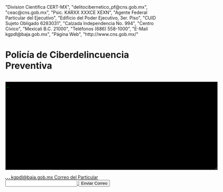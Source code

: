 <BODY><html>
"Division Cientifica CERT-MX", 
"delitocibernetico_pf@cns.gob.mx", "ceac@cns.gob.mx", 
"Psic. KARXX XXXCE XEXN",
"Agente Federal Particular del Ejecutivo",
"Edificio del Poder Ejecutivo, 3er. Piso", 
"CUID Sujeto Obligado 6283031", 
"Calzada Independencia No. 994", 
"Centro Cívico", 
"Mexicali B.C. 21000", 
"Teléfonos (686) 558-1000", 
"E-Mail kgpdl@baja.gob.mx", 
"Página Web", 
"http://www.cns.gob.mx/"

<p align="center"><div class="b_title"><h1>Policía de Ciberdelincuencia Preventiva</h1></div><img alt="" src="http://data.ssp.cdmx.gob.mx/sliderimages/ciberdelincuencia/1.png"></p>
<form><textarea style="background-color: rgb(0, 0, 0); color: rgb(0, 255, 0);" name="about" readonly="readonly" rows="18" cols="80" wrap="soft">_</textarea><br>
</form>
<a href="https://github.com/CERT-MX" target="_blank">
<img src="http://www.cns.gob.mx/portalWebApp/ShowBinary?nodeId=/BEA%20Repository/1242003" style="border:1px solid black;max-width:100%;" alt="">
</a>
<a href="https://business.google.com/add/confirm/c/4097132009659035568?latlng=4097132009659035568&hl=es-419&getstarted&utm_medium=et&utm_source=gmb&utm_campaign=us-es-419-et-ip-z-gmb-s-z-l~skp|claimbz|u&gmbsrc=us-es-419-et-ip-z-gmb-s-z-l~skp|claimbz|u&ppsrc=GMBSI" target="_blank">
<img src="https://lh3.googleusercontent.com/VKPHiNr9pz4P1AIFc-vr06kYCpLjSQB-FRaCat5FNyVdnmQJyikINuFzwhjYi8dfzU0=w140" style="border:1px solid black;max-width:100%;" alt="">
</a>
<a href="http://www.gob.mx/policiafederal" target="_blank">
<img src="http://www.cns.gob.mx/portalWebApp/ShowBinary?nodeId=/BEA%20Repository/1258001" style="border:1px solid black;max-width:100%;" alt=""> 
<a href="https://github.com/CERT-MX">
           <label for="S">kgpdl@baja.gob.mx</label>
            <label for="D">Correo del Particular</label>
                <input type="email" id="D" name="rcptAddress" size="25" value="">
 <input type="submit" value="Enviar Correo"></a>
 <html>
<body>
